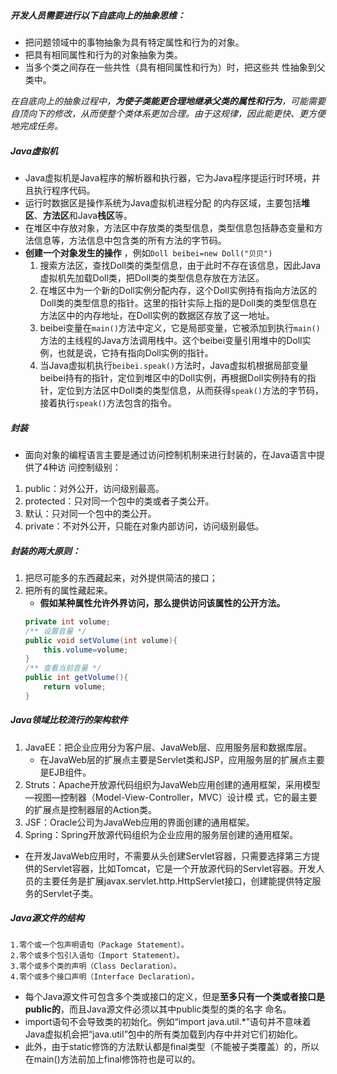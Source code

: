 ##### 开发人员需要进行以下自底向上的抽象思维：
- 把问题领域中的事物抽象为具有特定属性和行为的对象。
- 把具有相同属性和行为的对象抽象为类。
- 当多个类之间存在一些共性（具有相同属性和行为）时，把这些共 性抽象到父类中。

*在自底向上的抽象过程中，__为使子类能更合理地继承父类的属性和行为__，可能需要自顶向下的修改，从而使整个类体系更加合理。由于这规律，因此能更快、更方便地完成任务。*
##### Java虚拟机
- Java虚拟机是Java程序的解析器和执行器，它为Java程序提运行时环境，并且执行程序代码。
- 运行时数据区是操作系统为Java虚拟机进程分配 的内存区域，主要包括**堆区**、**方法区**和Java**栈区**等。
- 在堆区中存放对象，方法区中存放类的类型信息，类型信息包括静态变量和方法信息等，方法信息中包含类的所有方法的字节码。
- **创建一个对象发生的操作** ，例如`Doll beibei=new Doll("贝贝")`
    1. 搜索方法区，查找Doll类的类型信息，由于此时不存在该信息，因此Java虚拟机先加载Doll类，把Doll类的类型信息存放在方法区。
    2. 在堆区中为一个新的Doll实例分配内存，这个Doll实例持有指向方法区的Doll类的类型信息的指针。这里的指针实际上指的是Doll类的类型信息在方法区中的内存地址，在Doll实例的数据区存放了这一地址。
    3. beibei变量在`main()`方法中定义，它是局部变量，它被添加到执行`main()`方法的主线程的Java方法调用栈中。这个beibei变量引用堆中的Doll实例，也就是说，它持有指向Doll实例的指针。
    4. 当Java虚拟机执行`beibei.speak()`方法时，Java虚拟机根据局部变量beibei持有的指针，定位到堆区中的Doll实例，再根据Doll实例持有的指针，定位到方法区中Doll类的类型信息，从而获得`speak()`方法的字节码，接着执行`speak()`方法包含的指令。

##### 封装
- 面向对象的编程语言主要是通过访问控制机制来进行封装的，在Java语言中提供了4种访 问控制级别：
1. public：对外公开，访问级别最高。
2. protected：只对同一个包中的类或者子类公开。
3. 默认：只对同一个包中的类公开。
4. private：不对外公开，只能在对象内部访问，访问级别最低。

##### 封装的两大原则：

1. 把尽可能多的东西藏起来，对外提供简洁的接口；
2. 把所有的属性藏起来。
   - **假如某种属性允许外界访问，那么提供访问该属性的公开方法。**
   ```java
   private int volume; 
   /** 设置音量 */ 
   public void setVolume(int volume){ 
       this.volume=volume; 
   }
   /** 查看当前音量 */ 
   public int getVolume(){
       return volume; 
   }
   ```


##### Java领域比较流行的架构软件
1. JavaEE：把企业应用分为客户层、JavaWeb层、应用服务层和数据库层。
   - 在JavaWeb层的扩展点主要是Servlet类和JSP，应用服务层的扩展点主要是EJB组件。
2. Struts：Apache开放源代码组织为JavaWeb应用创建的通用框架，采用模型—视图—控制器（Model-View-Controller，MVC）设计模 式，它的最主要的扩展点是控制器层的Action类。 
3. JSF：Oracle公司为JavaWeb应用的界面创建的通用框架。
4. Spring：Spring开放源代码组织为企业应用的服务层创建的通用框架。
- 在开发JavaWeb应用时，不需要从头创建Servlet容器，只需要选择第三方提供的Servlet容器，比如Tomcat，它是一个开放源代码的Servlet容器。开发人员的主要任务是扩展javax.servlet.http.HttpServlet接口，创建能提供特定服务的Servlet子类。


##### Java源文件的结构
    1.零个或一个包声明语句（Package Statement）。
    2.零个或多个包引入语句（Import Statement）。 
    3.零个或多个类的声明（Class Declaration）。
    4.零个或多个接口声明（Interface Declaration）。

- 每个Java源文件可包含多个类或接口的定义，但是**至多只有一个类或者接口是public的**，而且Java源文件必须以其中public类型的类的名字 命名。
- import语句不会导致类的初始化。例如“import java.util.*”语句并不意味着Java虚拟机会把“java.util”包中的所有类加载到内存中并对它们初始化。
- 此外，由于static修饰的方法默认都是final类型（不能被子类覆盖）的，所以在main()方法前加上final修饰符也是可以的。

